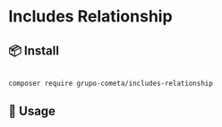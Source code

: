 # Includes Relationship

## 📦 Install

```bash

composer require grupo-cometa/includes-relationship

```

## 🔨 Usage


```
